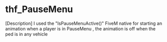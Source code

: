 # thf_PauseMenu
[Description] I used the "IsPauseMenuActive()" FiveM native for starting an animation when a player is in PauseMenu , the animation is off when the ped is in any vehicle
